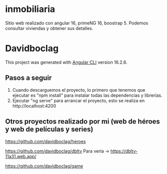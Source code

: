 # inmobiliaria
Sitio web realizado con angular 16, primeNG 16, boostrap 5. Podemos consultar viviendas y obtener sus detalles.

# Davidboclag

This project was generated with [Angular CLI](https://github.com/angular/angular-cli) version 16.2.6.

## Pasos a seguir

1. Cuando descarguemos el proyecto, lo primero que tenemos que ejecutar es "npm install" para instalar todas las dependencias y librerías.
1. Ejecutar "ng serve" para arrancar el proyecto, esto se realiza en http://localhost:4200

## Otros proyectos realizado por mi (web de héroes y web de películas y series)

https://github.com/davidboclag/heroes

https://github.com/davidboclag/dbltv Para verla -> https://dbltv-11a31.web.app/

https://github.com/davidboclag/game
